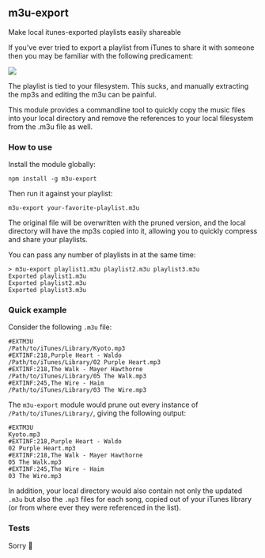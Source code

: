 m3u-export
---

Make local itunes-exported playlists easily shareable

If you've ever tried to export a playlist from iTunes to share it with someone then you may be familiar with the following predicament:

![](http://i.imgur.com/5eSeHpU.jpg)

The playlist is tied to your filesystem. This sucks, and manually extracting the mp3s and editing the m3u can be painful.

This module provides a commandline tool to quickly copy the music files into your local directory and remove the references to your local filesystem from the .m3u file as well.

### How to use

Install the module globally:

```
npm install -g m3u-export
```

Then run it against your playlist:

```
m3u-export your-favorite-playlist.m3u
```

The original file will be overwritten with the pruned version, and the local directory will have the mp3s copied into it, allowing you to quickly compress and share your playlists.

You can pass any number of playlists in at the same time:

```
> m3u-export playlist1.m3u playlist2.m3u playlist3.m3u
Exported playlist1.m3u
Exported playlist2.m3u
Exported playlist3.m3u
```

### Quick example

Consider the following `.m3u` file:

```
#EXTM3U
/Path/to/iTunes/Library/Kyoto.mp3
#EXTINF:218,Purple Heart - Waldo
/Path/to/iTunes/Library/02 Purple Heart.mp3
#EXTINF:218,The Walk - Mayer Hawthorne
/Path/to/iTunes/Library/05 The Walk.mp3
#EXTINF:245,The Wire - Haim
/Path/to/iTunes/Library/03 The Wire.mp3
```

The `m3u-export` module would prune out every instance of `/Path/to/iTunes/Library/`, giving the following output:

```
#EXTM3U
Kyoto.mp3
#EXTINF:218,Purple Heart - Waldo
02 Purple Heart.mp3
#EXTINF:218,The Walk - Mayer Hawthorne
05 The Walk.mp3
#EXTINF:245,The Wire - Haim
03 The Wire.mp3
```

In addition, your local directory would also contain not only the updated `.m3u` but also the `.mp3` files for each song, copied out of your iTunes library (or from where ever they were referenced in the list).

### Tests

Sorry :grimacing: